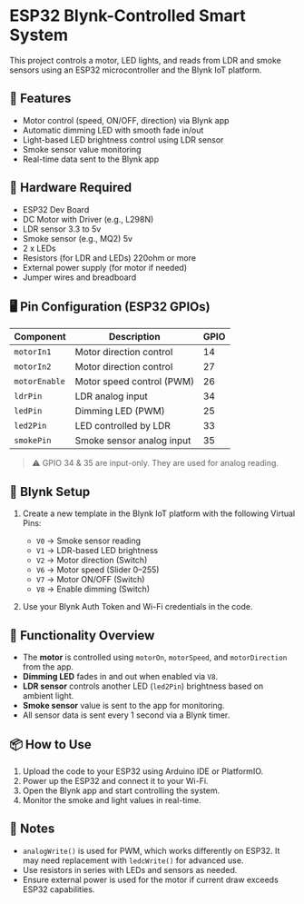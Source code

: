 # ESP32 Blynk-Controlled Smart System

This project controls a motor, LED lights, and reads from LDR and smoke sensors using an ESP32 microcontroller and the Blynk IoT platform.

## 🚀 Features

- Motor control (speed, ON/OFF, direction) via Blynk app
- Automatic dimming LED with smooth fade in/out
- Light-based LED brightness control using LDR sensor
- Smoke sensor value monitoring
- Real-time data sent to the Blynk app

## 🧰 Hardware Required

- ESP32 Dev Board
- DC Motor with Driver (e.g., L298N)
- LDR sensor 3.3 to 5v
- Smoke sensor (e.g., MQ2) 5v
- 2 x LEDs
- Resistors (for LDR and LEDs) 220ohm or more
- External power supply (for motor if needed)
- Jumper wires and breadboard

## 🖥️ Pin Configuration (ESP32 GPIOs)

| Component      | Description             | GPIO |
|----------------|--------------------------|------|
| `motorIn1`     | Motor direction control  | 14   |
| `motorIn2`     | Motor direction control  | 27   |
| `motorEnable`  | Motor speed control (PWM)| 26   |
| `ldrPin`       | LDR analog input         | 34   |
| `ledPin`       | Dimming LED (PWM)        | 25   |
| `led2Pin`      | LED controlled by LDR    | 33   |
| `smokePin`     | Smoke sensor analog input| 35   |

> ⚠️ GPIO 34 & 35 are input-only. They are used for analog reading.

## 📲 Blynk Setup

1. Create a new template in the Blynk IoT platform with the following Virtual Pins:
   - `V0` → Smoke sensor reading
   - `V1` → LDR-based LED brightness
   - `V2` → Motor direction (Switch)
   - `V6` → Motor speed (Slider 0–255)
   - `V7` → Motor ON/OFF (Switch)
   - `V8` → Enable dimming (Switch)

2. Use your Blynk Auth Token and Wi-Fi credentials in the code.

## 🧠 Functionality Overview

- The **motor** is controlled using `motorOn`, `motorSpeed`, and `motorDirection` from the app.
- **Dimming LED** fades in and out when enabled via `V8`.
- **LDR sensor** controls another LED (`led2Pin`) brightness based on ambient light.
- **Smoke sensor** value is sent to the app for monitoring.
- All sensor data is sent every 1 second via a Blynk timer.

## 📦 How to Use

1. Upload the code to your ESP32 using Arduino IDE or PlatformIO.
2. Power up the ESP32 and connect it to your Wi-Fi.
3. Open the Blynk app and start controlling the system.
4. Monitor the smoke and light values in real-time.

## 📎 Notes

- `analogWrite()` is used for PWM, which works differently on ESP32. It may need replacement with `ledcWrite()` for advanced use.
- Use resistors in series with LEDs and sensors as needed.
- Ensure external power is used for the motor if current draw exceeds ESP32 capabilities.

